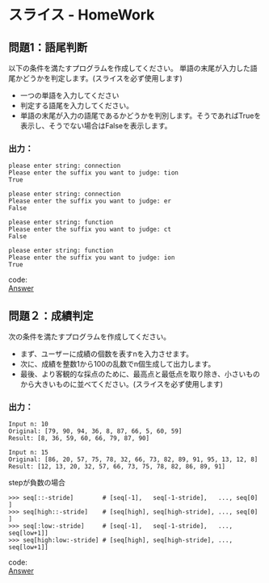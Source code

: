 # スライス - HomeWork

## 問題1：語尾判断
以下の条件を満たすプログラムを作成してください。
単語の末尾が入力した語尾かどうかを判定します。(スライスを必ず使用します)
* 一つの単語を入力してください
* 判定する語尾を入力してください。
* 単語の末尾が入力の語尾であるかどうかを判別します。そうであればTrueを表示し、そうでない場合はFalseを表示します。
### 出力：
```
please enter string: connection
Please enter the suffix you want to judge: tion
True

please enter string: connection
Please enter the suffix you want to judge: er
False

please enter string: function
Please enter the suffix you want to judge: ct
False

please enter string: function
Please enter the suffix you want to judge: ion
True
```
code:  
[Answer](https://github.com/gn00866254/Python-practice/blob/main/Python-expertExercises/01.Slice/01_suffix_judge.py)

## 問題２：成績判定
次の条件を満たすプログラムを作成してください。
* まず、ユーザーに成績の個数を表すnを入力させます。
* 次に、成績を整数1から100の乱数でn個生成して出力します。
* 最後、より客観的な採点のために、最高点と最低点を取り除き、小さいものから大きいものに並べてください。(スライスを必ず使用します)

### 出力：
```
Input n: 10
Original: [79, 90, 94, 36, 8, 87, 66, 5, 60, 59]
Result: [8, 36, 59, 60, 66, 79, 87, 90]

Input n: 15
Original: [86, 20, 57, 75, 78, 32, 66, 73, 82, 89, 91, 95, 13, 12, 8]
Result: [12, 13, 20, 32, 57, 66, 73, 75, 78, 82, 86, 89, 91]
```

stepが負数の場合
```
>>> seq[::-stride]        # [seq[-1],   seq[-1-stride],   ..., seq[0]    ]
>>> seq[high::-stride]    # [seq[high], seq[high-stride], ..., seq[0]    ]
>>> seq[:low:-stride]     # [seq[-1],   seq[-1-stride],   ..., seq[low+1]]
>>> seq[high:low:-stride] # [seq[high], seq[high-stride], ..., seq[low+1]]
```
code:  
[Answer](https://github.com/gn00866254/Python-practice/blob/main/Python-expertExercises/01.Slice/02.score.py)

